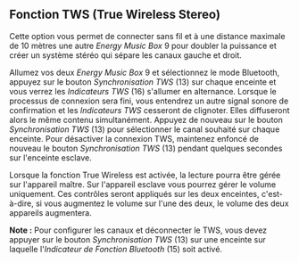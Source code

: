 ## Fonction TWS (True Wireless Stereo)

Cette option vous permet de connecter sans fil et à une distance maximale de 10 mètres une autre *Energy Music Box* 9 pour doubler la puissance et créer un système stéréo qui sépare les canaux gauche et droit. 

Allumez vos deux *Energy Music Box* 9 et sélectionnez le mode Bluetooth, appuyez sur le bouton *Synchronisation TWS* (13) sur chaque enceinte et vous verrez les *Indicateurs TWS* (16) s'allumer en alternance. Lorsque le processus de connexion sera fini, vous entendrez un autre signal sonore de confirmation et les *Indicateurs TWS* cesseront de clignoter. Elles diffuseront alors le même contenu simultanément. Appuyez de nouveau sur le bouton *Synchronisation TWS* (13) pour sélectionner le canal souhaité sur chaque enceinte. Pour désactiver la connexion TWS, maintenez enfoncé de nouveau le bouton *Synchronisation TWS* (13) pendant quelques secondes sur l'enceinte esclave.

Lorsque la fonction True Wireless est activée, la lecture pourra être gérée sur l'appareil maître. Sur l'appareil esclave vous pourrez gérer le volume uniquement. Ces contrôles seront appliqués sur les deux enceintes, c'est-à-dire, si vous augmentez le volume sur l'une des deux, le volume des deux appareils augmentera.

**Note :** Pour configurer les canaux et déconnecter le TWS, vous devez appuyer sur le bouton *Synchronisation TWS* (13) sur une enceinte sur laquelle l'*Indicateur de Fonction Bluetooth* (15) soit activé.

